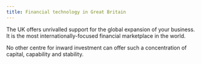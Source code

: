 ```yaml
---
title: Financial technology in Great Britain
---
```


The UK offers unrivalled support for the global expansion of your business. It is the most internationally-focused financial marketplace in the world. 

No other centre for inward investment can offer such a concentration of capital, capability and stability.